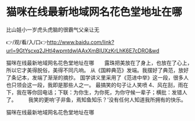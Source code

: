 # 猫咪在线最新地域网名花色堂地址在哪
比山娃小一岁虎头虎脑的很霸气父亲让无

👉/观/看/入/口👉http://www.baidu.com/link?url=9GtYscxq2JHtl4wpmtdwIAAxXmBlUXzKrLhK6E7cDRO&wd

猫咪在线最新地域网名花色堂地址在哪　　露珠把美放在了身上，也放在了心上，所以它才美得脱俗，美得不同凡响。
从《国粹典范》发端。我摆好了典范，放好了条记本，发端了渐渐的摘抄。
国学讲义里采用了《范进中举》这一段，很多人也只领会这一段，我即是那些人之一。
	最搞笑的句子让人笑喷	4、风在刮，雨在下，我在等你回电话；下联：为你生，为你死，为你守候一辈子；横批：发错人了。
　　我笑的更响‘子非鱼，焉知鱼知乐？’没有任何人知道我所拥有的快乐。

猫咪在线最新地域网名花色堂地址在哪
